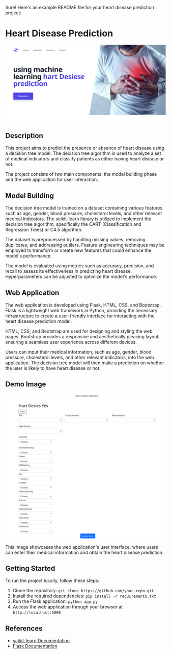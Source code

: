 Sure! Here's an example README file for your heart disease prediction project:

# Heart Disease Prediction

![Demo Image](demo/s1.png)

## Description

This project aims to predict the presence or absence of heart disease using a decision tree model. The decision tree algorithm is used to analyze a set of medical indicators and classify patients as either having heart disease or not.

The project consists of two main components: the model building phase and the web application for user interaction.

## Model Building

The decision tree model is trained on a dataset containing various features such as age, gender, blood pressure, cholesterol levels, and other relevant medical indicators. The scikit-learn library is utilized to implement the decision tree algorithm, specifically the CART (Classification and Regression Trees) or C4.5 algorithm.

The dataset is preprocessed by handling missing values, removing duplicates, and addressing outliers. Feature engineering techniques may be employed to transform or create new features that could enhance the model's performance.

The model is evaluated using metrics such as accuracy, precision, and recall to assess its effectiveness in predicting heart disease. Hyperparameters can be adjusted to optimize the model's performance.

## Web Application

The web application is developed using Flask, HTML, CSS, and Bootstrap. Flask is a lightweight web framework in Python, providing the necessary infrastructure to create a user-friendly interface for interacting with the heart disease prediction model.

HTML, CSS, and Bootstrap are used for designing and styling the web pages. Bootstrap provides a responsive and aesthetically pleasing layout, ensuring a seamless user experience across different devices.

Users can input their medical information, such as age, gender, blood pressure, cholesterol levels, and other relevant indicators, into the web application. The decision tree model will then make a prediction on whether the user is likely to have heart disease or not.

## Demo Image

![Demo Image](demo/s2.png)

This image showcases the web application's user interface, where users can enter their medical information and obtain the heart disease prediction.

## Getting Started

To run the project locally, follow these steps:

1. Clone the repository: `git clone https://github.com/your-repo.git`
2. Install the required dependencies: `pip install -r requirements.txt`
3. Run the Flask application: `python app.py`
4. Access the web application through your browser at `http://localhost:5000`

## References

- [scikit-learn Documentation](https://scikit-learn.org/)
- [Flask Documentation](https://flask.palletsprojects.com/)

